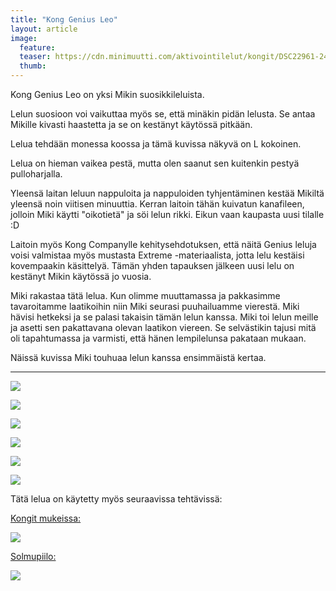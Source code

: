 ```yaml
---
title: "Kong Genius Leo"
layout: article
image:
  feature:
  teaser: https://cdn.minimuutti.com/aktivointilelut/kongit/DSC22961-245px.jpg
  thumb:
---
```


Kong Genius Leo on yksi Mikin suosikkileluista.

Lelun suosioon voi vaikuttaa myös se, että minäkin pidän lelusta. Se antaa Mikille kivasti haastetta ja se on kestänyt käytössä pitkään.

Lelua tehdään monessa koossa ja tämä kuvissa näkyvä on L kokoinen.

Lelua on hieman vaikea pestä, mutta olen saanut sen kuitenkin pestyä pulloharjalla.

Yleensä laitan leluun nappuloita ja nappuloiden tyhjentäminen kestää Mikiltä yleensä noin viitisen minuuttia.  Kerran laitoin tähän kuivatun kanafileen, jolloin Miki käytti "oikotietä" ja söi lelun rikki. Eikun vaan kaupasta uusi tilalle :D

Laitoin myös Kong Companylle kehitysehdotuksen, että näitä Genius leluja voisi valmistaa myös mustasta Extreme -materiaalista, jotta lelu kestäisi kovempaakin käsittelyä. Tämän yhden tapauksen jälkeen uusi lelu on kestänyt Mikin käytössä jo vuosia.

Miki rakastaa tätä lelua. Kun olimme muuttamassa ja pakkasimme tavaroitamme laatikoihin niin Miki seurasi puuhailuamme vierestä. Miki hävisi hetkeksi ja se palasi takaisin tämän lelun kanssa. Miki toi lelun meille ja asetti sen pakattavana olevan laatikon viereen. Se selvästikin tajusi mitä oli tapahtumassa ja varmisti, että hänen lempilelunsa pakataan mukaan.

Näissä kuvissa Miki touhuaa lelun kanssa ensimmäistä kertaa.

---

![](https://cdn.minimuutti.com/aktivointilelut/kongit/DSC22957-800px.jpg)

![](https://cdn.minimuutti.com/aktivointilelut/kongit/DSC22961-800px.jpg)

![](https://cdn.minimuutti.com/aktivointilelut/kongit/DSC22980-800px.jpg)

![](https://cdn.minimuutti.com/aktivointilelut/kongit/DSC23031-800px.jpg)

![](https://cdn.minimuutti.com/aktivointilelut/kongit/DSC23034-800px.jpg)

![](https://cdn.minimuutti.com/aktivointilelut/kongit/DSC23081-800px.jpg)

Tätä lelua on käytetty myös seuraavissa tehtävissä:

[Kongit mukeissa:](/aktivointi/kongit-mukeissa/)

[![](https://cdn.minimuutti.com/aktivointi/kongit-mukeissa/DSC47968-800px.jpg)](/aktivointi/kongit-mukeissa/)

[Solmupiilo:](/aktivointi/solmupiilo/)

[![](https://cdn.minimuutti.com/aktivointi/solmupiilo/DS02879-800px.jpg)](/aktivointi/solmupiilo/)
